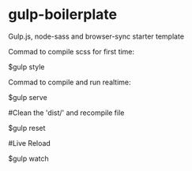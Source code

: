 # gulp-boilerplate
Gulp.js, node-sass and browser-sync starter template

Commad to compile scss for first time:

$gulp style 

Commad to compile and run realtime:

$gulp serve

#Clean the 'dist/' and recompile file

$gulp reset

#Live Reload

$gulp watch